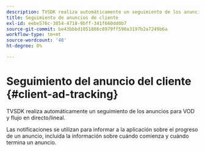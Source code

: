 ```yaml
---
description: TVSDK realiza automáticamente un seguimiento de los anuncios para VOD y flujo en directo/lineal.
title: Seguimiento de anuncios de cliente
exl-id: eebe576c-3854-4718-9bff-341f660dd0b7
source-git-commit: be43bbbd1051886c8979ff590a3197b2a7249b6a
workflow-type: tm+mt
source-wordcount: '48'
ht-degree: 0%

---
```


# Seguimiento del anuncio del cliente {#client-ad-tracking}

TVSDK realiza automáticamente un seguimiento de los anuncios para VOD y flujo en directo/lineal.

Las notificaciones se utilizan para informar a la aplicación sobre el progreso de un anuncio, incluida la información sobre cuándo comienza y cuándo termina un anuncio.

